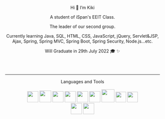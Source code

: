  
<p align="center">Hi 👋 I’m Kiki </p>
                                                             
<p align="center">A student of iSpan's EEIT Class.</p>

<p align="center">The leader of our second group.</p>
                                                     
<p align="center">Currently learning Java, SQL, HTML, CSS, JavaScript, jQuery, Servlet&JSP, Ajax, Spring, Spring MVC, Spring Boot, Spring Security, Node.js...etc.</p>
                                              
<p align="center">Will Graduate in 29th July 2022 🎓 ✨</p>


<!-- - 👀 I’m interested in ...
- 🌱 I’m currently learning ...
- 💞️ I’m looking to collaborate on ...
- 📫 How to reach me ... -->
<br>
<br>

---
<div align=center>Languages and Tools</div>   
<br>

<div align=center>
<img src="https://github.com/KikiJin24/iSpan_HTML_CSS/blob/main/website/images/java1.svg" width="36px"/>
<img src="https://cdn.cdnlogo.com/logos/m/21/microsoft-sql-server.svg" width="38px"/>
<img src="https://github.com/KikiJin24/iSpan_HTML_CSS/blob/main/website/images/html.svg" width="36px"/>
<img src="https://github.com/KikiJin24/iSpan_HTML_CSS/blob/main/website/images/css.svg" width="36px"/>
<img src="https://cdn.cdnlogo.com/logos/j/69/javascript.svg" width="36px" height="36px"/>
<img src="https://cdn.cdnlogo.com/logos/t/39/tomcat.svg" width="36px" height="36px"/>
<img src="https://github.com/KikiJin24/iSpan_HTML_CSS/blob/main/website/images/bootstrap-1.png" width="42px"/>
<img src="https://github.com/KikiJin24/iSpan_HTML_CSS/blob/main/website/images/spring.png" height="34px"/>
<!-- <img src="https://github.com/KikiJin24/iSpan_HTML_CSS/blob/main/website/images/jquery-2.png" height="42px"/> -->
<img src="https://github.com/KikiJin24/iSpan_HTML_CSS/blob/main/website/images/ajax.png" height="34px"/>
</div>

<div align=center>
<img src="https://github.com/KikiJin24/iSpan_HTML_CSS/blob/main/website/images/JQuery-1.png" height="36px">
<img src="https://github.com/KikiJin24/iSpan_HTML_CSS/blob/main/website/images/Azure-1.png" height="36px">

</div>
